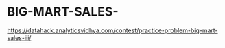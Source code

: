 # BIG-MART-SALES-

https://datahack.analyticsvidhya.com/contest/practice-problem-big-mart-sales-iii/
